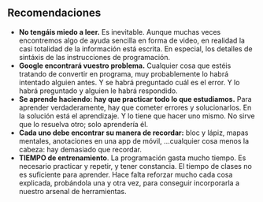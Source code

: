 ## Recomendaciones
- **No tengáis miedo a leer.** Es inevitable. Aunque muchas veces encontremos algo de ayuda sencilla en forma de video, en realidad la casi totalidad de la información está escrita. En especial, los detalles de sintáxis de las instrucciones de programación.
- **Google encontrará vuestro problema.** Cualquier cosa que estéis tratando de convertir en programa, muy probablemente lo habrá intentado alguien antes. Y se habrá preguntado cuál es el error. Y lo habrá preguntado y alguien le habrá respondido.
- **Se aprende haciendo: hay que practicar todo lo que estudiamos.** Para aprender verdaderamente, hay que cometer errores y solucionarlos. En la solución está el aprendizaje. Y lo tiene que hacer uno mismo. No sirve que lo resuelva otro; solo aprendería él.
- **Cada uno debe encontrar su manera de recordar:** bloc y lápiz, mapas mentales, anotaciones en una app de móvil, ...cualquier cosa menos la cabeza: hay demasiado que recordar.
- **TIEMPO de entrenamiento**. La programación gasta mucho tiempo. Es necesario practicar y repetir, y tener constancia. El tiempo de clases no es suficiente para aprender. Hace falta reforzar mucho cada cosa explicada, probándola una y otra vez, para conseguir incorporarla a nuestro arsenal de herramientas.
